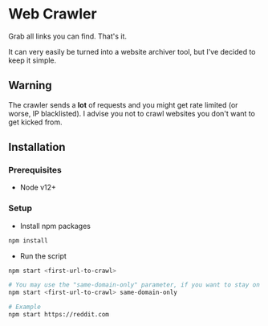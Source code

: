 # Web Crawler

Grab all links you can find. That's it.

It can very easily be turned into a website archiver tool, but I've decided to keep it simple.

## Warning
The crawler sends a **lot** of requests and you might get rate limited (or worse, IP blacklisted). I advise you not to crawl websites you don't want to get kicked from.

## Installation

### Prerequisites
- Node v12+

### Setup

- Install npm packages
```bash
npm install
```

- Run the script
```bash
npm start <first-url-to-crawl>

# You may use the "same-domain-only" parameter, if you want to stay on the same website
npm start <first-url-to-crawl> same-domain-only

# Example
npm start https://reddit.com
```